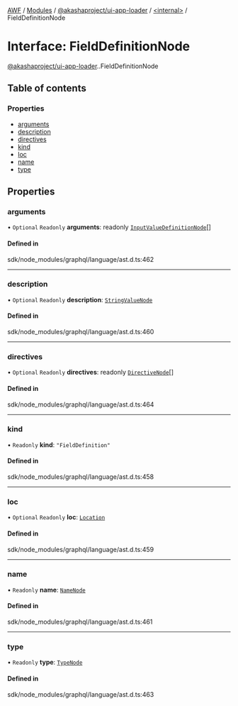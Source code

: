 [AWF](../README.md) / [Modules](../modules.md) / [@akashaproject/ui-app-loader](../modules/akashaproject_ui_app_loader.md) / [<internal\>](../modules/akashaproject_ui_app_loader._internal_.md) / FieldDefinitionNode

# Interface: FieldDefinitionNode

[@akashaproject/ui-app-loader](../modules/akashaproject_ui_app_loader.md).[<internal>](../modules/akashaproject_ui_app_loader._internal_.md).FieldDefinitionNode

## Table of contents

### Properties

- [arguments](akashaproject_ui_app_loader._internal_.FieldDefinitionNode.md#arguments)
- [description](akashaproject_ui_app_loader._internal_.FieldDefinitionNode.md#description)
- [directives](akashaproject_ui_app_loader._internal_.FieldDefinitionNode.md#directives)
- [kind](akashaproject_ui_app_loader._internal_.FieldDefinitionNode.md#kind)
- [loc](akashaproject_ui_app_loader._internal_.FieldDefinitionNode.md#loc)
- [name](akashaproject_ui_app_loader._internal_.FieldDefinitionNode.md#name)
- [type](akashaproject_ui_app_loader._internal_.FieldDefinitionNode.md#type)

## Properties

### arguments

• `Optional` `Readonly` **arguments**: readonly [`InputValueDefinitionNode`](akashaproject_ui_app_loader._internal_.InputValueDefinitionNode.md)[]

#### Defined in

sdk/node_modules/graphql/language/ast.d.ts:462

___

### description

• `Optional` `Readonly` **description**: [`StringValueNode`](akashaproject_ui_app_loader._internal_.StringValueNode.md)

#### Defined in

sdk/node_modules/graphql/language/ast.d.ts:460

___

### directives

• `Optional` `Readonly` **directives**: readonly [`DirectiveNode`](akashaproject_ui_app_loader._internal_.DirectiveNode.md)[]

#### Defined in

sdk/node_modules/graphql/language/ast.d.ts:464

___

### kind

• `Readonly` **kind**: ``"FieldDefinition"``

#### Defined in

sdk/node_modules/graphql/language/ast.d.ts:458

___

### loc

• `Optional` `Readonly` **loc**: [`Location`](../classes/akashaproject_ui_app_loader._internal_.Location.md)

#### Defined in

sdk/node_modules/graphql/language/ast.d.ts:459

___

### name

• `Readonly` **name**: [`NameNode`](akashaproject_ui_app_loader._internal_.NameNode.md)

#### Defined in

sdk/node_modules/graphql/language/ast.d.ts:461

___

### type

• `Readonly` **type**: [`TypeNode`](../modules/akashaproject_ui_app_loader._internal_.md#typenode)

#### Defined in

sdk/node_modules/graphql/language/ast.d.ts:463
